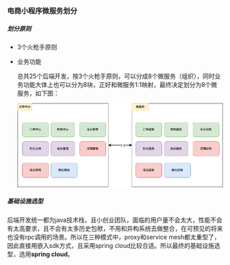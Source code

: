 ### 电商小程序微服务划分

##### 划分原则

- 3个火枪手原则

- 业务功能

  总共25个后端开发，按3个火枪手原则，可以分成8个微服务（组织），同时业务功能大体上也可以分为8块，正好和微服务1:1映射，最终决定划分为8个微服务，如下图：

  <img src="https://github.com/gavin-ao/Architecht/blob/main/微信电商小程序微服务划分.png" alt="微信电商小程序微服务划分" style="zoom: 67%;" />

##### 基础设施选型

​		后端开发统一都为java技术栈，且小创业团队，面临的用户量不会太大，性能不会有太高要求，且不会有太多历史包袱，不用和异构系统去做整合，在可预见的将来也没有rpc调用的场景。所以在三种模式中，proxy和service mesh都太重型了，因此直接用嵌入sdk方式，且采用spring cloud比较合适。所以最终的基础设施选型，选用**spring cloud**。
